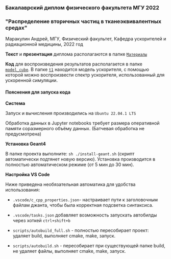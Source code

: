 ### Бакалаврский диплом физического факультета МГУ 2022

### "Распределение вторичных частиц в тканеэквивалентных средах"

Маракулин Андрей, МГУ, Физический факультет, Кафедра ускорителей и радиационной медицины, 2022 год

**Текст** и **презентация** диплома располагаются в папке [`Материалы`](https://github.com/annndruha/Distribution-of-secondary-particles-in-tissue-equivalent-materials/tree/main/%D0%9C%D0%B0%D1%82%D0%B5%D1%80%D0%B8%D0%B0%D0%BB%D1%8B)

**Код** для воспроизведения результатов располагается в папке [`model_cube`](https://github.com/annndruha/Distribution-of-secondary-particles-in-tissue-equivalent-materials/tree/main/model_cube). В папке [`t1`](https://github.com/annndruha/Distribution-of-secondary-particles-in-tissue-equivalent-materials/tree/main/t1) находится модель ускорителя, с помощью которой можно воспроизвести спектр ускорителя, использованный для ускоренной симуляции.

#### Пояснения для запуска кода

**Система**

Запуск и вычисления производились на `Ubuntu 22.04.1 LTS`

Обработка данных в Jupyter notebooks требует размера оперативной памяти соразмерного объёму данных. (Батчевая обработка не предусмотрена)

**Установка Geant4**

В папке проекта выполните: `sh ./install-geant.sh` (скрипт автоматически подтянет новую версию). Установка производится в полностью автоматическом режиме (от 5 мин до 30 мин).

**Настройка VS Code**

Ниже приведена необязательная автоматика для удобства использования:

* `.vscode/c_cpp_properties.json`- настраивает пути к заголовочным файлам джанта, чтобы была корректная подсветка синтаксиса.
* `.vscode/tasks.json` добавляет возможность запускать автобилды через хоткей `ctrl+shift+b`

* `scripts/autobuild_full.sh` - полностью пересобирает проект: удаляет build, выполняет cmake, make, запуск.
* `scripts/autobuild.sh` - пересобирает при существующей папке build, не удаляет файлы, выполняет cmake, make, запуск.
